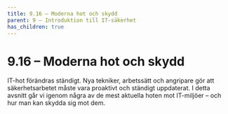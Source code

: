 ```yaml
---
title: 9.16 – Moderna hot och skydd
parent: 9 – Introduktion till IT-säkerhet
has_children: true
---
```

# 9.16 – Moderna hot och skydd

IT-hot förändras ständigt. Nya tekniker, arbetssätt och angripare gör att säkerhetsarbetet måste vara proaktivt och ständigt uppdaterat. I detta avsnitt går vi igenom några av de mest aktuella hoten mot IT-miljöer – och hur man kan skydda sig mot dem.

